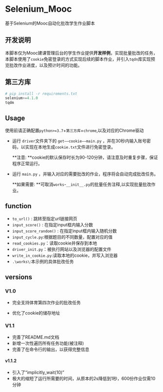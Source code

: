 # Selenium_Mooc

基于Selenium的Mooc自动化批改学生作业脚本



## 开发说明

本脚本仅为Mooc建课管理后台的学生作业提供**开发样例**，实现批量批改的任务，本脚本使用了`cookie`免密登录的方式实现后续的脚本作业，并引入`tqdn`库实现预览批改作业进度，以及预计时间的功能。

## 第三方库

```python
# pip install -r requirements.txt
selenium>=4.1.0
tqdm
```

## Usage

使用前请正确配置`python>=3.7`+`第三方库`+`chrome`,以及对应的Chrome驱动

- 运行 `driver`文件夹下的 `get——cookie——main.py` ，并在30秒内输入账号密码，以实现在本地生成`cookie.txt`文件进行免密登录。

  **注意: **cookie的默认保存时长为90-120分钟，请注意及时重复步骤，保证程序正常运行。

- 运行 `main.py` ，并输入对应的需要批改的作业，程序将会自动完成批改任务。

  **如果需要: **可取消`works`-`__init__.py`的批量任务注释,以实现批量批改作业。

## function
- `to_url()` : 跳转至指定url链接网页
- `input_score()` : 在指定input框内输入分数
- `input_score_random()` : 在指定input框内输入随机分数
- `input_cycle.py`:根据题目的不同数量，配置对应的值
- `read_cookies.py`：读取cookie并保存到本地
- `driver_init.py`：被执行网站以及浏览器的配置文件
- `write_in_cookie.py`:读取本地的cookie，并写入浏览器
- `.\works\`:本示例的具体批改任务

## versions

### V1.0

- 完全支持体育第四次作业的批改任务 

- 优化了cookie的储存地址

### V1.1

- 完善了README.md文档
- 新增一次性遍历所有任务功能(被注释)
- 完善了在命令行的输出，以获得完整信息

#### v1.1.2

- 引入了“implicitly_wait(10)”
- 极大的缩短了运行所需要的时间，从原本的2s降低到1秒，600份作业仅需10分钟